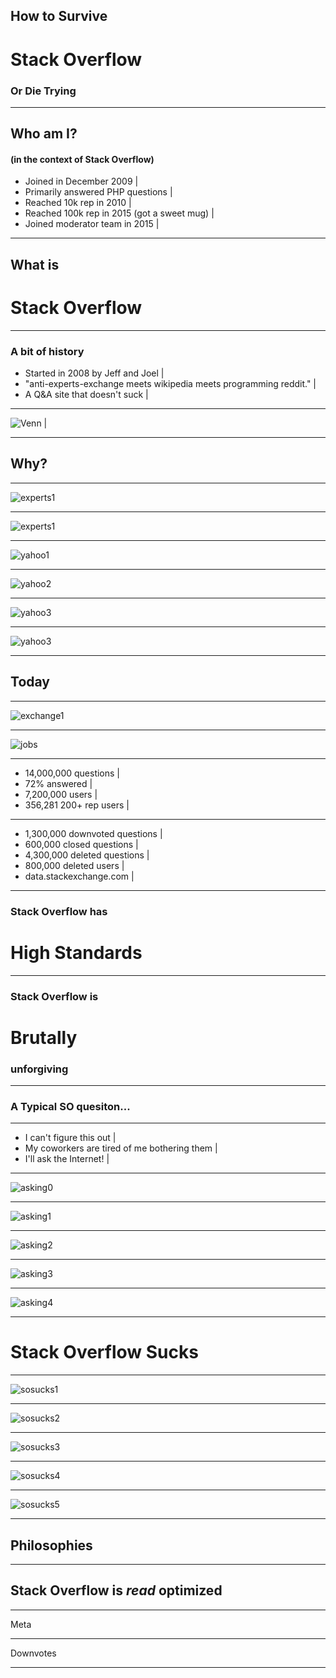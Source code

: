 
## How to Survive
# Stack Overflow
### Or Die Trying

---

## Who am I?
#### (in the context of Stack Overflow)

- Joined in December 2009 |
- Primarily answered PHP questions |
- Reached 10k rep in 2010 |
- Reached 100k rep in 2015 (got a sweet mug) |
- Joined moderator team in 2015 |

---

## What is
# Stack Overflow

---

### A bit of history
- Started in 2008 by Jeff and Joel |
- "anti-experts-exchange meets wikipedia meets programming reddit." |
- A Q&A site that doesn't suck |

---

![Venn](https://github.com/meagar/something/raw/master/assets/venn.png) |

---

## Why?

---

![experts1](https://github.com/meagar/something/raw/master/assets/experts1.png)

---

![experts1](https://github.com/meagar/something/raw/master/assets/experts2.png)

---

![yahoo1](https://github.com/meagar/something/raw/master/assets/yahoo1.jpg)

---

![yahoo2](https://github.com/meagar/something/raw/master/assets/yahoo2.jpg)

---

![yahoo3](https://github.com/meagar/something/raw/master/assets/yahoo3.jpg)

---

![yahoo3](https://github.com/meagar/something/raw/master/assets/yahoo4.png)

---

## Today

---

![exchange1](https://github.com/meagar/something/raw/master/assets/exchange1.png)

---

![jobs](https://github.com/meagar/something/raw/master/assets/jobs.png)

---

- 14,000,000 questions  |
- 72% answered |
- 7,200,000 users |
- 356,281 200+ rep users |

---

- 1,300,000 downvoted questions |
- 600,000 closed questions |
- 4,300,000 deleted questions |
- 800,000 deleted users |
- data.stackexchange.com |

---

### Stack Overflow has
# High Standards

---

### Stack Overflow is
# Brutally
### unforgiving

---

### A Typical SO quesiton...

---

- I can't figure this out |
- My coworkers are tired of me bothering them |
- I'll ask the Internet! |

---

![asking0](https://github.com/meagar/something/raw/master/assets/asking0.png)

---

![asking1](https://github.com/meagar/something/raw/master/assets/asking1.png)

---

![asking2](https://github.com/meagar/something/raw/master/assets/asking2.png)

---

![asking3](https://github.com/meagar/something/raw/master/assets/asking3.png)

---

![asking4](https://github.com/meagar/something/raw/master/assets/asking.png)

---

# Stack Overflow Sucks

---

![sosucks1](https://github.com/meagar/something/raw/master/assets/sosucks1.png)

---

![sosucks2](https://github.com/meagar/something/raw/master/assets/sosucks2.png)

---
![sosucks3](https://github.com/meagar/something/raw/master/assets/sosucks3.png)

---
![sosucks4](https://github.com/meagar/something/raw/master/assets/sosucks4.png)

---
![sosucks5](https://github.com/meagar/something/raw/master/assets/sosucks5.png)


---

## Philosophies

---

## Stack Overflow is *read* optimized

---

Meta

---

Downvotes

---
